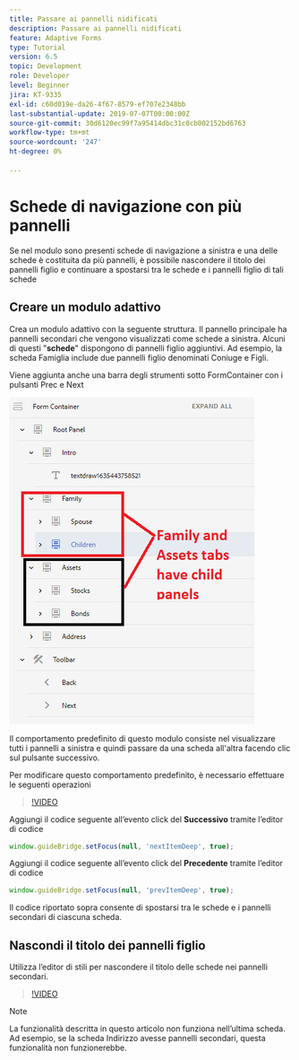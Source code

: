 ```yaml
---
title: Passare ai pannelli nidificati
description: Passare ai pannelli nidificati
feature: Adaptive Forms
type: Tutorial
version: 6.5
topic: Development
role: Developer
level: Beginner
jira: KT-9335
exl-id: c60d019e-da26-4f67-8579-ef707e2348bb
last-substantial-update: 2019-07-07T00:00:00Z
source-git-commit: 30d6120ec99f7a95414dbc31c0cb002152bd6763
workflow-type: tm+mt
source-wordcount: '247'
ht-degree: 0%

---
```


# Schede di navigazione con più pannelli

Se nel modulo sono presenti schede di navigazione a sinistra e una delle schede è costituita da più pannelli, è possibile nascondere il titolo dei pannelli figlio e continuare a spostarsi tra le schede e i pannelli figlio di tali schede

## Creare un modulo adattivo

Crea un modulo adattivo con la seguente struttura. Il pannello principale ha pannelli secondari che vengono visualizzati come schede a sinistra. Alcuni di questi &quot;**schede**&quot; dispongono di pannelli figlio aggiuntivi. Ad esempio, la scheda Famiglia include due pannelli figlio denominati Coniuge e Figli.

Viene aggiunta anche una barra degli strumenti sotto FormContainer con i pulsanti Prec e Next

![spaziatura barra degli strumenti](assets/multiple-panels.png)



Il comportamento predefinito di questo modulo consiste nel visualizzare tutti i pannelli a sinistra e quindi passare da una scheda all&#39;altra facendo clic sul pulsante successivo.

Per modificare questo comportamento predefinito, è necessario effettuare le seguenti operazioni

>[!VIDEO](https://video.tv.adobe.com/v/338369?quality=12&learn=on)


Aggiungi il codice seguente all’evento click del **Successivo** tramite l’editor di codice

```javascript
window.guideBridge.setFocus(null, 'nextItemDeep', true);
```

Aggiungi il codice seguente all’evento click del **Precedente** tramite l’editor di codice

```javascript
window.guideBridge.setFocus(null, 'prevItemDeep', true);
```

Il codice riportato sopra consente di spostarsi tra le schede e i pannelli secondari di ciascuna scheda.

## Nascondi il titolo dei pannelli figlio

Utilizza l’editor di stili per nascondere il titolo delle schede nei pannelli secondari.

>[!VIDEO](https://video.tv.adobe.com/v/338370?quality=12&learn=on)

>[!NOTE]
>
>La funzionalità descritta in questo articolo non funziona nell’ultima scheda. Ad esempio, se la scheda Indirizzo avesse pannelli secondari, questa funzionalità non funzionerebbe.
